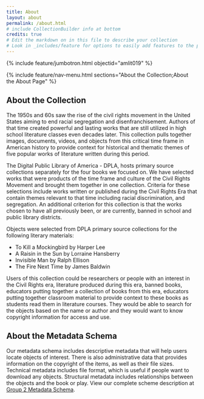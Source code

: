 ```yaml
---
title: About
layout: about
permalink: /about.html
# include CollectionBuilder info at bottom
credits: true
# Edit the markdown on in this file to describe your collection
# Look in _includes/feature for options to easily add features to the page
---
```


{% include feature/jumbotron.html objectid="amlit019" %}

{% include feature/nav-menu.html sections="About the Collection;About the About Page" %}

## About the Collection

The 1950s and 60s saw the rise of the civil rights movement in the United States aiming to end racial segregation and disenfranchisement. Authors of that time created powerful and lasting works that are still utilized in high school literature classes even decades later. This collection pulls together images, documents, videos, and objects from this critical time frame in American history to provide context for historical and thematic themes of five popular works of literature written during this period.

The Digital Public Library of America - DPLA, hosts primary source collections separately for the four books we focused on. We have selected works that were products of the time frame and culture of the Civil Rights Movement and brought them together in one collection. Criteria for these selections include works written or published during the Civil Rights Era that contain themes relevant to that time including racial discrimination, and segregation. An additional criterion for this collection is that the works chosen to have all previously been, or are currently, banned in school and public library districts. 

Objects were selected from DPLA primary source collections for the following literary materials:

- To Kill a Mockingbird by Harper Lee
- A Raisin in the Sun by Lorraine Hansberry
- Invisible Man by Ralph Ellison
- The Fire Next Time by James Baldwin

Users of this collection could be researchers or people with an interest in the Civil Rights era, literature produced during this era, banned books, educators putting together a collection of books from this era, educators putting together classroom material to provide context to these books as students read them in literature courses. They would be able to search for the objects based on the name or author and they would want to know copyright information for access and use. 

## About the Metadata Schema
Our metadata schema includes descriptive metadata that will help users locate objects of interest. There is also administrative data that provides information on the copyright of the items, as well as their file sizes. Technical metadata includes file format, which is useful if people want to download any objects. Structural metadata includes relationships between the objects and the book or play. 
View our complete scheme description at [Group 2 Metadata Schema](https://docs.google.com/document/d/1qjtAvD4ankgUtfmNeOAgnE5RF9B6k3d7/edit?usp=sharing&ouid=112848953679809247524&rtpof=true&sd=true).


